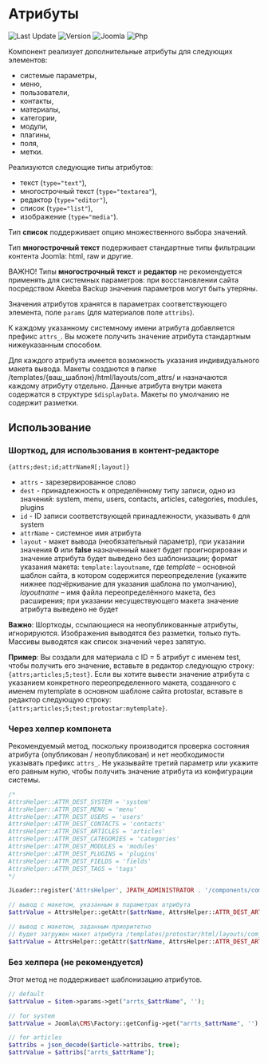 # Атрибуты

![Last Update](https://img.shields.io/badge/last_update-2019.09.29-28A5F5.svg?style=for-the-badge)
![Version](https://img.shields.io/badge/VERSION-1.3.0-0366d6.svg?style=for-the-badge)
![Joomla](https://img.shields.io/badge/joomla-3.7+-1A3867.svg?style=for-the-badge)
![Php](https://img.shields.io/badge/php-5.6+-8892BF.svg?style=for-the-badge)

Компонент реализует дополнительные атрибуты для следующих элементов:

- системые параметры,
- меню,
- пользователи,
- контакты,
- материалы,
- категории,
- модули,
- плагины,
- поля,
- метки.

Реализуются следующие типы атрибутов:

- текст (`type="text"`),
- многострочный текст (`type="textarea"`),
- редактор (`type="editor"`),
- список (`type="list"`),
- изображение (`type="media"`).

Тип **список** поддерживает опцию множественного выбора значений.

Тип **многострочный текст** подерживает стандартные типы фильтрации контента Joomla: html, raw и другие.

ВАЖНО! Типы **многострочный текст** и **редактор** не рекомендуется применять для системных параметров: при восстановлении сайта посредством Akeeba Backup значения параметров могут быть утеряны.

Значения атрибутов хранятся в параметрах соответствующего элемента, поле `params` (для материалов поле `attribs`).

К каждому указанному системному имени атрибута добавляется префикс `attrs_`. Вы можете получить значение атрибута стандартным нижеуказанным способом.

Для каждого атрибута имеется возможность указания индивидуального макета вывода. Макеты создаются в папке /templates/{ваш_шаблон}/html/layouts/com_attrs/ и назначаются каждому атрибуту отдельно. Данные атрибута внутри макета содержатся в структуре `$displayData`. Макеты по умолчанию не содержит разметки.

## Использование

### Шорткод, для использования в контент-редакторе

```text
{attrs;dest;id;attrNameЯ[;layout]}
```

- `attrs` - зарезервированное слово
- `dest` - принадлежность к определённому типу записи, одно из значений: system, menu, users, contacts, articles, categories, modules, plugins
- `id` - ID записи соответствующей принадлежности, указывать `0` для system
- `attrName` - системное имя атрибута
- `layout` - макет вывода (необязательный параметр), при указании значения **0** или **false** назначенный макет будет проигнорирован и значение атрибута будет выведено без шаблонизации; формат указания макета: `template:layoutname`, где _template_ – основной шаблон сайта, в котором содержится переопределение (укажите нижнее подчёркивание для указания шаблона по умолчанию), _layoutname_ – имя файла переопределённого макета, без расширения; при указании несуществующего макета значение атрибута выведено не будет

**Важно**: Шорткоды, ссылающиеся на неопубликованные атрибуты, игнорируются. Изображения выводятся без разметки, только путь. Массивы выводятся как список значений через запятую.

**Пример**: Вы создали для материала с ID = 5 атрибут с именем test, чтобы получить его значение, вставьте в редактор следующую строку: `{attrs;articles;5;test}`.
Если вы хотите вывести значение атрибута с указанием конкретного переопределенного макета, созданного с именем mytemplate в основном шаблоне сайта protostar, вставьте в редактор следующую строку: `{attrs;articles;5;test;protostar:mytemplate}`.

### Через хелпер компонета

Рекомендуемый метод, поскольку производится проверка состояния атрибута (опубликован / неопубликован) и нет необходимости указывать префикс `attrs_`.
Не указывайте третий параметр или укажите его равным нулю, чтобы получить значение атрибута из конфигурации системы.

```php
/*
AttrsHelper::ATTR_DEST_SYSTEM = 'system'
AttrsHelper::ATTR_DEST_MENU = 'menu'
AttrsHelper::ATTR_DEST_USERS = 'users'
AttrsHelper::ATTR_DEST_CONTACTS = 'contacts'
AttrsHelper::ATTR_DEST_ARTICLES = 'articles'
AttrsHelper::ATTR_DEST_CATEGORIES = 'categories'
AttrsHelper::ATTR_DEST_MODULES = 'modules'
AttrsHelper::ATTR_DEST_PLUGINS = 'plugins'
AttrsHelper::ATTR_DEST_FIELDS = 'fields'
AttrsHelper::ATTR_DEST_TAGS = 'tags'
*/

JLoader::register('AttrsHelper', JPATH_ADMINISTRATOR . '/components/com_attrs/helpers/attrs.php');

// вывод с макетом, указанным в параметрах атрибута
$attrValue = AttrsHelper::getAttr($attrName, AttrsHelper::ATTR_DEST_ARTICLES, $article->id);

// вывод с макетом, заданным приоритетно
// будет загружен макет атрибута /templates/protostar/html/layouts/com_attrs/mytemplate.php
$attrValue = AttrsHelper::getAttr($attrName, AttrsHelper::ATTR_DEST_ARTICLES, $article->id, 'protostar:mytemplate');
```

### Без хелпера (не рекомендуется)

Этот метод не поддерживает шаблонизацию атрибутов.

```php
// default
$attrValue = $item->params->get("arrts_$attrName", '');

// for system
$attrValue = Joomla\CMS\Factory::getConfig->get("arrts_$attrName", '');

// for articles
$attribs = json_decode($article->attribs, true);
$attrValue = $attribs["arrts_$attrName"];

```
